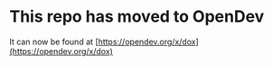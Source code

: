 # This repo has moved to OpenDev

It can now be found at [https://opendev.org/x/dox](https://opendev.org/x/dox)
